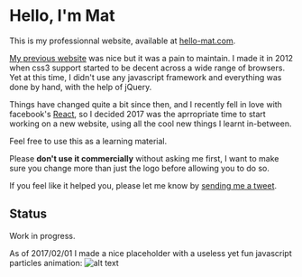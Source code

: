 # Hello, I'm Mat

This is my professionnal website, available at [hello-mat.com](http://hello-mat.com).

[My previous website](http://mathieujouhet.com) was nice but it was a pain to maintain.
I made it in 2012 when css3 support started to be decent across a wide range of browsers.
Yet at this time, I didn't use any javascript framework and everything was done by hand, 
with the help of jQuery.

Things have changed quite a bit since then, and I recently fell in love with 
facebook's [React](https://facebook.github.io/react/), so I decided 2017 was 
the aprropriate time to start working on a new website, using all the cool new
things I learnt in-between.

Feel free to use this as a learning material.

Please **don't use it commercially** without asking me first, I want to make 
sure you change more than just the logo before allowing you to do so.

If you feel like it helped you, please let me know by 
[sending me a tweet](https://twitter.com/daformat).

## Status
Work in progress.

As of 2017/02/01 I made a nice placeholder with a useless yet fun javascript particles animation:
![alt text][placeholder]

[placeholder]: https://media.giphy.com/media/26xBD02GC5q7Rw9mo/source.gif "The placeholder as of 2017/02/01"

